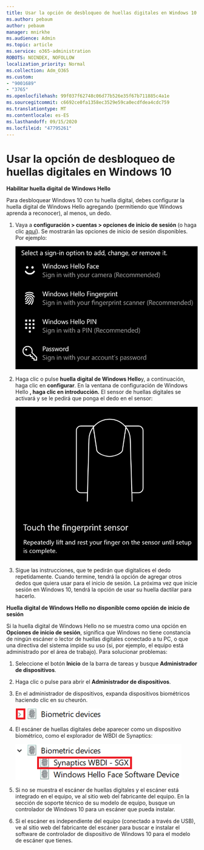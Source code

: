 ```yaml
---
title: Usar la opción de desbloqueo de huellas digitales en Windows 10
ms.author: pebaum
author: pebaum
manager: mnirkhe
ms.audience: Admin
ms.topic: article
ms.service: o365-administration
ROBOTS: NOINDEX, NOFOLLOW
localization_priority: Normal
ms.collection: Adm_O365
ms.custom:
- "9001689"
- "3765"
ms.openlocfilehash: 99f037f62748c06d77b526e35f67b711885c4a1e
ms.sourcegitcommit: c6692ce0fa1358ec3529e59ca0ecdfdea4cdc759
ms.translationtype: MT
ms.contentlocale: es-ES
ms.lasthandoff: 09/15/2020
ms.locfileid: "47795261"
---
```

# <a name="use-fingerprint-unlock-option-in-windows-10"></a>Usar la opción de desbloqueo de huellas digitales en Windows 10

**Habilitar huella digital de Windows Hello**

Para desbloquear Windows 10 con tu huella digital, debes configurar la huella digital de Windows Hello agregando (permitiendo que Windows aprenda a reconocer), al menos, un dedo. 

1. Vaya a **configuración > cuentas > opciones de inicio de sesión** (o haga clic [aquí](ms-settings:signinoptions?activationSource=GetHelp)). Se mostrarán las opciones de inicio de sesión disponibles. Por ejemplo:

    ![Opciones de inicio de sesión.](media/sign-in-options.png)

2. Haga clic o pulse **huella digital de Windows Hello**y, a continuación, haga clic en **configurar**. En la ventana de configuración de Windows Hello **, haga clic en introducción.** El sensor de huellas digitales se activará y se le pedirá que ponga el dedo en el sensor:

   ![Sensor de huellas digitales.](media/fingerprint-sensor.png)

3. Sigue las instrucciones, que te pedirán que digitalices el dedo repetidamente. Cuando termine, tendrá la opción de agregar otros dedos que quiera usar para el inicio de sesión. La próxima vez que inicie sesión en Windows 10, tendrá la opción de usar su huella dactilar para hacerlo.

**Huella digital de Windows Hello no disponible como opción de inicio de sesión**

Si la huella digital de Windows Hello no se muestra como una opción en **Opciones de inicio de sesión**, significa que Windows no tiene constancia de ningún escáner o lector de huellas digitales conectado a tu PC, o que una directiva del sistema impide su uso (si, por ejemplo, el equipo está administrado por el área de trabajo). Para solucionar problemas: 

1. Seleccione el botón **Inicio** de la barra de tareas y busque **Administrador de dispositivos**.

2. Haga clic o pulse para abrir el **Administrador de dispositivos**.

3. En el administrador de dispositivos, expanda dispositivos biométricos haciendo clic en su cheurón.

   ![Dispositivos biométricos.](media/biometric-devices.png)

4. El escáner de huellas digitales debe aparecer como un dispositivo biométrico, como el explorador de WBDI de Synaptics:

   ![Dispositivos biométricos.](media/biometric-devices-expanded.png)

5. Si no se muestra el escáner de huellas digitales y el escáner está integrado en el equipo, ve al sitio web del fabricante del equipo. En la sección de soporte técnico de su modelo de equipo, busque un controlador de Windows 10 para un escáner que pueda instalar.

6. Si el escáner es independiente del equipo (conectado a través de USB), ve al sitio web del fabricante del escáner para buscar e instalar el software de controlador de dispositivo de Windows 10 para el modelo de escáner que tienes.
